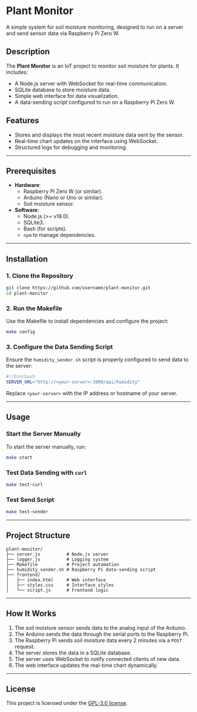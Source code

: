 
# **Plant Monitor**

A simple system for soil moisture monitoring, designed to run on a server and send sensor data via Raspberry Pi Zero W.

## **Description**
The **Plant Monitor** is an IoT project to monitor soil moisture for plants. It includes:
- A Node.js server with WebSocket for real-time communication.
- SQLite database to store moisture data.
- Simple web interface for data visualization.
- A data-sending script configured to run on a Raspberry Pi Zero W.

## **Features**
- Stores and displays the most recent moisture data sent by the sensor.
- Real-time chart updates on the interface using WebSocket.
- Structured logs for debugging and monitoring.

---

## **Prerequisites**
- **Hardware**:
  - Raspberry Pi Zero W (or similar).
  - Arduino (Nano or Uno or similar).
  - Soil moisture sensor.
- **Software**:
  - Node.js (>= v18.0).
  - SQLite3.
  - Bash (for scripts).
  - `npm` to manage dependencies.

---

## **Installation**
### 1. Clone the Repository
```bash
git clone https://github.com/username/plant-monitor.git
cd plant-monitor
```

### 2. Run the Makefile
Use the Makefile to install dependencies and configure the project:
```bash
make config
```

### 3. Configure the Data Sending Script
Ensure the `humidity_sender.sh` script is properly configured to send data to the server:
```bash
#!/bin/bash
SERVER_URL="http://<your-server>:3000/api/humidity"
```

Replace `<your-server>` with the IP address or hostname of your server.

---

## **Usage**
### Start the Server Manually
To start the server manually, run:
```bash
make start
```

### Test Data Sending with `curl`
```bash
make test-curl
```

### Test Send Script
```bash
make test-sender
```

---

## **Project Structure**

```plaintext
plant-monitor/
├── server.js          # Node.js server
├── logger.js          # Logging system
├── Makefile           # Project automation
├── humidity_sender.sh # Raspberry Pi data-sending script
├── frontend/
│   ├── index.html     # Web interface
│   ├── styles.css     # Interface styles
│   └── script.js      # Frontend logic
```

---

## **How It Works**
1. The soil moisture sensor sends data to the analog input of the Arduino.
2. The Arduino sends the data through the serial ports to the Raspberry Pi.
3. The Raspberry Pi sends soil moisture data every 2 minutes via a `POST` request.
4. The server stores the data in a SQLite database.
5. The server uses WebSocket to notify connected clients of new data.
6. The web interface updates the real-time chart dynamically.

---

## **License**
This project is licensed under the [GPL-3.0 license](LICENSE).

